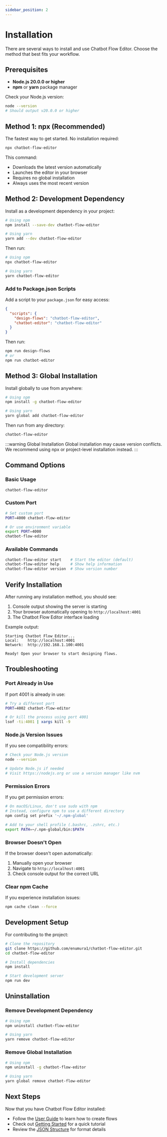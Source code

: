 ```yaml
---
sidebar_position: 2
---
```


# Installation

There are several ways to install and use Chatbot Flow Editor. Choose the method that best fits your workflow.

## Prerequisites

- **Node.js 20.0.0 or higher**
- **npm** or **yarn** package manager

Check your Node.js version:
```bash
node --version
# Should output v20.0.0 or higher
```

## Method 1: npx (Recommended)

The fastest way to get started. No installation required:

```bash
npx chatbot-flow-editor
```

This command:
- Downloads the latest version automatically
- Launches the editor in your browser
- Requires no global installation
- Always uses the most recent version

## Method 2: Development Dependency

Install as a development dependency in your project:

```bash
# Using npm
npm install --save-dev chatbot-flow-editor

# Using yarn
yarn add --dev chatbot-flow-editor
```

Then run:
```bash
# Using npm
npx chatbot-flow-editor

# Using yarn
yarn chatbot-flow-editor
```

### Add to Package.json Scripts

Add a script to your `package.json` for easy access:

```json
{
  "scripts": {
    "design-flows": "chatbot-flow-editor",
    "chatbot-editor": "chatbot-flow-editor"
  }
}
```

Then run:
```bash
npm run design-flows
# or
npm run chatbot-editor
```

## Method 3: Global Installation

Install globally to use from anywhere:

```bash
# Using npm
npm install -g chatbot-flow-editor

# Using yarn
yarn global add chatbot-flow-editor
```

Then run from any directory:
```bash
chatbot-flow-editor
```

:::warning Global Installation
Global installation may cause version conflicts. We recommend using npx or project-level installation instead.
:::

## Command Options

### Basic Usage
```bash
chatbot-flow-editor
```

### Custom Port
```bash
# Set custom port
PORT=4000 chatbot-flow-editor

# Or use environment variable
export PORT=4000
chatbot-flow-editor
```

### Available Commands
```bash
chatbot-flow-editor start    # Start the editor (default)
chatbot-flow-editor help     # Show help information
chatbot-flow-editor version  # Show version number
```

## Verify Installation

After running any installation method, you should see:

1. Console output showing the server is starting
2. Your browser automatically opening to `http://localhost:4001`
3. The Chatbot Flow Editor interface loading

Example output:
```
Starting Chatbot Flow Editor...
Local:    http://localhost:4001
Network:  http://192.168.1.100:4001

Ready! Open your browser to start designing flows.
```

## Troubleshooting

### Port Already in Use
If port 4001 is already in use:

```bash
# Try a different port
PORT=4002 chatbot-flow-editor

# Or kill the process using port 4001
lsof -ti:4001 | xargs kill -9
```

### Node.js Version Issues
If you see compatibility errors:

```bash
# Check your Node.js version
node --version

# Update Node.js if needed
# Visit https://nodejs.org or use a version manager like nvm
```

### Permission Errors
If you get permission errors:

```bash
# On macOS/Linux, don't use sudo with npm
# Instead, configure npm to use a different directory
npm config set prefix '~/.npm-global'

# Add to your shell profile (.bashrc, .zshrc, etc.)
export PATH=~/.npm-global/bin:$PATH
```

### Browser Doesn't Open
If the browser doesn't open automatically:

1. Manually open your browser
2. Navigate to `http://localhost:4001`
3. Check console output for the correct URL

### Clear npm Cache
If you experience installation issues:

```bash
npm cache clean --force
```

## Development Setup

For contributing to the project:

```bash
# Clone the repository
git clone https://github.com/enumura1/chatbot-flow-editor.git
cd chatbot-flow-editor

# Install dependencies
npm install

# Start development server
npm run dev
```

## Uninstallation

### Remove Development Dependency
```bash
# Using npm
npm uninstall chatbot-flow-editor

# Using yarn
yarn remove chatbot-flow-editor
```

### Remove Global Installation
```bash
# Using npm
npm uninstall -g chatbot-flow-editor

# Using yarn
yarn global remove chatbot-flow-editor
```

## Next Steps

Now that you have Chatbot Flow Editor installed:

- Follow the [User Guide](./user-guide) to learn how to create flows
- Check out [Getting Started](./getting-started) for a quick tutorial
- Review the [JSON Structure](./json-structure) for format details
